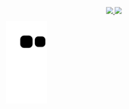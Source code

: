 <div align="center">
  <a href="https://github.com/Roosevelt-Daflon">
  <img height="180em" src="https://github-readme-stats-sigma-five.vercel.app/api?username=Roosevelt-Daflon&show_icons=true&theme=tokyonight&include_all_commits=true&count_private=true"/>
  <img height="180em" src="https://github-readme-stats-sigma-five.vercel.app/api/top-langs/?username=Roosevelt-Daflon&layout=compact&langs_count=7&theme=tokyonight&hide=ShaderLab,HLSl,SCSS"/>
    </div>

  ![Snake animation](https://github.com/Roosevelt-Daflon/Roosevelt-Daflon/blob/output/github-contribution-grid-snake.svg)

